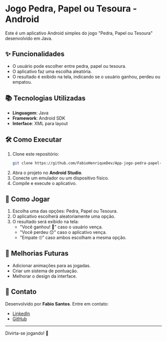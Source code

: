 

# Jogo Pedra, Papel ou Tesoura - Android

Este é um aplicativo Android simples do jogo "Pedra, Papel ou Tesoura" desenvolvido em Java.

## ✨ Funcionalidades
- O usuário pode escolher entre pedra, papel ou tesoura.
- O aplicativo faz uma escolha aleatória.
- O resultado é exibido na tela, indicando se o usuário ganhou, perdeu ou empatou.

## 📚 Tecnologias Utilizadas
- **Linguagem**: Java
- **Framework**: Android SDK
- **Interface**: XML para layout

## 🛠️ Como Executar
1. Clone este repositório:
   ```sh
   git clone https://github.com/FabioHenriqueDev/App-jogo-pedra-papel-ou-tesoura.git
   ```
2. Abra o projeto no **Android Studio**.
3. Conecte um emulador ou um dispositivo físico.
4. Compile e execute o aplicativo.

## 🎯 Como Jogar
1. Escolha uma das opções: Pedra, Papel ou Tesoura.
2. O aplicativo escolherá aleatoriamente uma opção.
3. O resultado será exibido na tela:
    - "Você ganhou! 🥳" caso o usuário vença.
    - "Você perdeu 😔" caso o aplicativo vença.
    - "Empate 🙄" caso ambos escolham a mesma opção.

## 🔧 Melhorias Futuras
- Adicionar animações para as jogadas.
- Criar um sistema de pontuação.
- Melhorar o design da interface.

## 💌 Contato
Desenvolvido por **Fabio Santos**. Entre em contato:
- [LinkedIn](https://www.linkedin.com/in/fabio-henrique-luz-dev)
- [GitHub](https://github.com/FabioHenriqueDev)

---
Divirta-se jogando! 🚀

